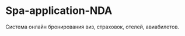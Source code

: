 Spa-application-NDA
====================

Система онлайн бронирования виз, страховок, отелей, авиабилетов.

